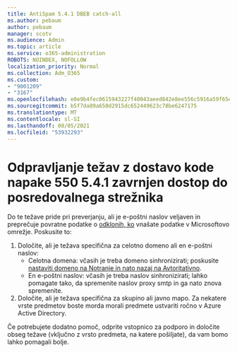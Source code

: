```yaml
---
title: AntiSpam 5.4.1 DBEB catch-all
ms.author: pebaum
author: pebaum
manager: scotv
ms.audience: Admin
ms.topic: article
ms.service: o365-administration
ROBOTS: NOINDEX, NOFOLLOW
localization_priority: Normal
ms.collection: Adm_O365
ms.custom:
- "9001209"
- "3167"
ms.openlocfilehash: e0e9b4fec0615943227f40043aeed842e8ee556c5916a59f65e79ce121ec9547
ms.sourcegitcommit: b5f7da89a650d2915dc652449623c78be6247175
ms.translationtype: MT
ms.contentlocale: sl-SI
ms.lasthandoff: 08/05/2021
ms.locfileid: "53932293"
---
```

# <a name="fix-delivery-issues-for-error-code-550-541-relay-access-denied"></a>Odpravljanje težav z dostavo kode napake 550 5.4.1 zavrnjen dostop do posredovalnega strežnika

Do te težave pride pri preverjanju, ali je e-poštni naslov veljaven in preprečuje povratne podatke o [odklonih, ko](https://docs.microsoft.com/exchange/mail-flow-best-practices/use-directory-based-edge-blocking) vnašate podatke v Microsoftovo omrežje. Poskusite to:

1. Določite, ali je težava specifična za celotno domeno ali en e-poštni naslov:
    - Celotna domena: včasih je treba domeno sinhronizirati; poskusite [nastaviti domeno na Notranje in nato nazaj na Avtoritativno](https://docs.microsoft.com/exchange/mail-flow-best-practices/manage-accepted-domains/manage-accepted-domains).
    - En e-poštni naslov: včasih je treba naslov sinhronizirati; lahko pomagate tako, da spremenite naslov proxy smtp in ga nato znova spremenite.
2. Določite, ali je težava specifična za skupino ali javno mapo. Za nekatere vrste predmetov boste morda morali predmete ustvariti ročno v Azure Active Directory.

Če potrebujete dodatno pomoč, odprite vstopnico za podporo in določite obseg težave (vključno z vrsto predmeta, na katere pošiljate), da vam bomo lahko pomagali bolje.